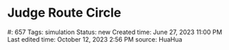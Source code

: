 # Judge Route Circle

#: 657
Tags: simulation
Status: new
Created time: June 27, 2023 11:00 PM
Last edited time: October 12, 2023 2:56 PM
source: HuaHua